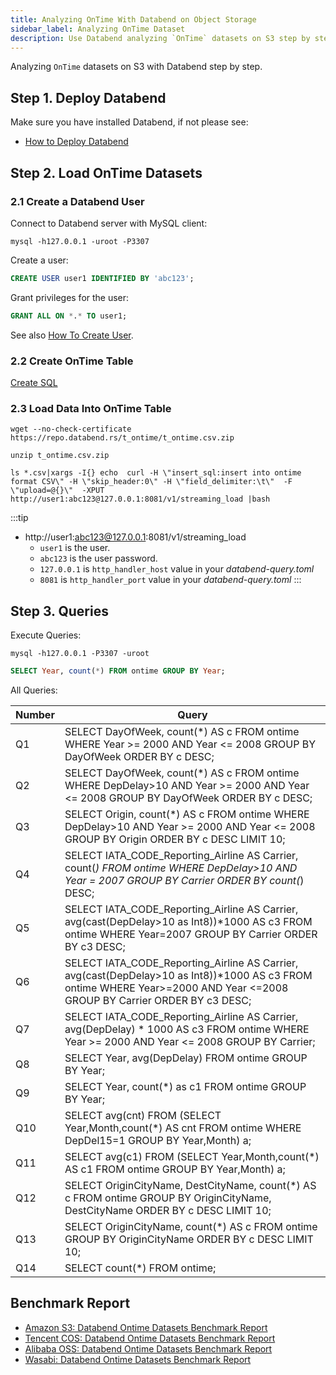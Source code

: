 ```yaml
---
title: Analyzing OnTime With Databend on Object Storage
sidebar_label: Analyzing OnTime Dataset
description: Use Databend analyzing `OnTime` datasets on S3 step by step.
---
```


Analyzing `OnTime` datasets on S3 with Databend step by step.

## Step 1. Deploy Databend

Make sure you have installed Databend, if not please see:

* [How to Deploy Databend](../01-guides/index.md#deployment)

## Step 2. Load OnTime Datasets

### 2.1 Create a Databend User

Connect to Databend server with MySQL client:
```shell
mysql -h127.0.0.1 -uroot -P3307 
```

Create a user:
```sql
CREATE USER user1 IDENTIFIED BY 'abc123';
```

Grant privileges for the user:
```sql
GRANT ALL ON *.* TO user1;
```

See also [How To Create User](../30-reference/30-sql/00-ddl/30-user/01-user-create-user.md).

### 2.2 Create OnTime Table

[Create SQL](https://github.com/datafuselabs/databend/blob/main/tests/suites/1_stateful/ddl/ontime.sql)

### 2.3 Load Data Into OnTime Table

```shell title='t_ontime.csv.zip'
wget --no-check-certificate https://repo.databend.rs/t_ontime/t_ontime.csv.zip
```

```shell title='Unzip'
unzip t_ontime.csv.zip
```

```shell title='Load CSV files into Databend'
ls *.csv|xargs -I{} echo  curl -H \"insert_sql:insert into ontime format CSV\" -H \"skip_header:0\" -H \"field_delimiter:\t\"  -F  \"upload=@{}\"  -XPUT http://user1:abc123@127.0.0.1:8081/v1/streaming_load |bash
```

:::tip

* http://user1:abc123@127.0.0.1:8081/v1/streaming_load
    * `user1` is the user.
    * `abc123` is the user password.
    * `127.0.0.1` is `http_handler_host` value in your *databend-query.toml*
    * `8081` is `http_handler_port` value in your *databend-query.toml*
:::

## Step 3. Queries

Execute Queries:

```shell
mysql -h127.0.0.1 -P3307 -uroot
```
```sql
SELECT Year, count(*) FROM ontime GROUP BY Year;
```

All Queries:

| Number      | Query |
| ----------- | ----------- |
| Q1   |SELECT DayOfWeek, count(*) AS c FROM ontime WHERE Year >= 2000 AND Year <= 2008 GROUP BY DayOfWeek ORDER BY c DESC;       |
| Q2   |SELECT DayOfWeek, count(*) AS c FROM ontime WHERE DepDelay>10 AND Year >= 2000 AND Year <= 2008 GROUP BY DayOfWeek ORDER BY c DESC;    |
| Q3   |SELECT Origin, count(*) AS c FROM ontime WHERE DepDelay>10 AND Year >= 2000 AND Year <= 2008 GROUP BY Origin ORDER BY c DESC LIMIT 10;   |
| Q4   |SELECT IATA_CODE_Reporting_Airline AS Carrier, count(*) FROM ontime WHERE DepDelay>10 AND Year = 2007 GROUP BY Carrier ORDER BY count(*) DESC;      |
| Q5   |SELECT IATA_CODE_Reporting_Airline AS Carrier, avg(cast(DepDelay>10 as Int8))*1000 AS c3 FROM ontime WHERE Year=2007 GROUP BY Carrier ORDER BY c3 DESC;|
| Q6   |SELECT IATA_CODE_Reporting_Airline AS Carrier, avg(cast(DepDelay>10 as Int8))*1000 AS c3 FROM ontime WHERE Year>=2000 AND Year <=2008 GROUP BY Carrier ORDER BY c3 DESC;|
| Q7   |SELECT IATA_CODE_Reporting_Airline AS Carrier, avg(DepDelay) * 1000 AS c3 FROM ontime WHERE Year >= 2000 AND Year <= 2008 GROUP BY Carrier; |
| Q8   |SELECT Year, avg(DepDelay) FROM ontime GROUP BY Year;      |
| Q9   |SELECT Year, count(*) as c1 FROM ontime GROUP BY Year;      |
| Q10  |SELECT avg(cnt) FROM (SELECT Year,Month,count(*) AS cnt FROM ontime WHERE DepDel15=1 GROUP BY Year,Month) a;      |
| Q11  |SELECT avg(c1) FROM (SELECT Year,Month,count(*) AS c1 FROM ontime GROUP BY Year,Month) a;      |
| Q12  |SELECT OriginCityName, DestCityName, count(*) AS c FROM ontime GROUP BY OriginCityName, DestCityName ORDER BY c DESC LIMIT 10;     |
| Q13  |SELECT OriginCityName, count(*) AS c FROM ontime GROUP BY OriginCityName ORDER BY c DESC LIMIT 10;      |
| Q14  |SELECT count(*) FROM ontime;     |


## Benchmark Report

* [Amazon S3: Databend Ontime Datasets Benchmark Report](../70-performance/01-ec2-s3-performance.md)
* [Tencent COS: Databend Ontime Datasets Benchmark Report](../70-performance/02-cvm-cos-performance.md)
* [Alibaba OSS: Databend Ontime Datasets Benchmark Report](../70-performance/03-ecs-oss-performance.md)
* [Wasabi: Databend Ontime Datasets Benchmark Report](../70-performance/04-ec2-wasabi-performance.md)
